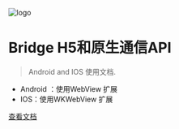 ![logo](https://docsify.js.org/_media/icon.svg)

# Bridge H5和原生通信API

> Android and IOS 使用文档.

* Android ：使用WebView 扩展
* IOS：使用WKWebView  扩展

[查看文档](#navigation)
